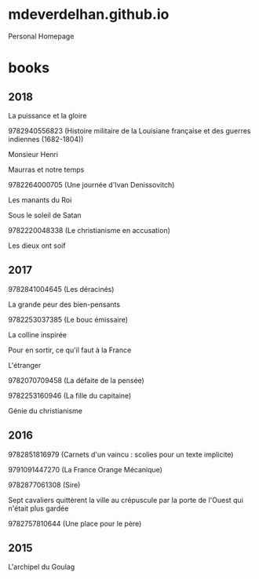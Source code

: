 # mdeverdelhan.github.io
Personal Homepage

# books

## 2018

La puissance et la gloire

9782940556823 (Histoire militaire de la Louisiane française et des guerres indiennes (1682-1804))

Monsieur Henri

Maurras et notre temps

9782264000705 (Une journée d'Ivan Denissovitch)

Les manants du Roi

Sous le soleil de Satan

9782220048338 (Le christianisme en accusation)

Les dieux ont soif

## 2017

9782841004645 (Les déracinés)

La grande peur des bien-pensants

9782253037385 (Le bouc émissaire)

La colline inspirée

Pour en sortir, ce qu'il faut à la France

L'étranger

9782070709458 (La défaite de la pensée)

9782253160946 (La fille du capitaine)

Génie du christianisme

## 2016

9782851816979 (Carnets d'un vaincu : scolies pour un texte implicite)

9791091447270 (La France Orange Mécanique)

9782877061308 (Sire)

Sept cavaliers quittèrent la ville au crépuscule par la porte de l'Ouest qui n'était plus gardée

9782757810644 (Une place pour le père)

## 2015

L'archipel du Goulag

